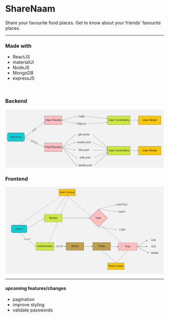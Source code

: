 # ShareNaam
Share your favourite food places.
Get to know about your friends' favourite places.

---
### Made with
- ReactJS
- materialUI
- NodeJS
- MongoDB
- expressJS

<br>

### Backend
<img src="./client/public/images/backend.png" alt="backend" width="1000"/>


### Frontend
<img src="./client/public/images/frontend.png" alt="frontend" width="1000"/>

---
#### upcoming features/changes
- pagination
- improve styling
- validate passwords